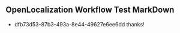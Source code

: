 ## OpenLocalization Workflow Test MarkDown
* dfb73d53-87b3-493a-8e44-49627e6ee6dd thanks!

<!--HONumber=Jan17_HO2-->


